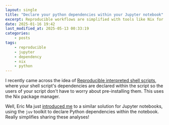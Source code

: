 ```yaml
---
layout: single
title: "Declare your python dependencies within your Jupyter notebook"
excerpt: Reproducible workflows are simplified with tools like Nix for shell scripts and juv for Jupyter notebooks, enabling dependency declarations directly within scripts or notebooks for seamless sharing.
date: 2025-01-16 19:42
last_modified_at: 2025-05-13 00:33:19
categories:
    - posts
tags:
    - reproducible
    - jupyter
    - dependency
    - nix
    - python
---
```


I recently came across the idea of [Reproducible interpreted shell scripts](https://nix.dev/tutorials/first-steps/reproducible-scripts.html),
where your shell script's dependencies are declared within the script so the users of your script don't have to worry about pre-installing them.
This uses the Nix package manager.

Well, Eric Ma just [introduced me](https://www.linkedin.com/feed/update/urn:li:activity:7270044663997169664/)
to a similar solution for Jupyter notebooks, using the `juv` toolkit to declare Python dependencies within the notebook.
Really simplifies sharing these analyses!
